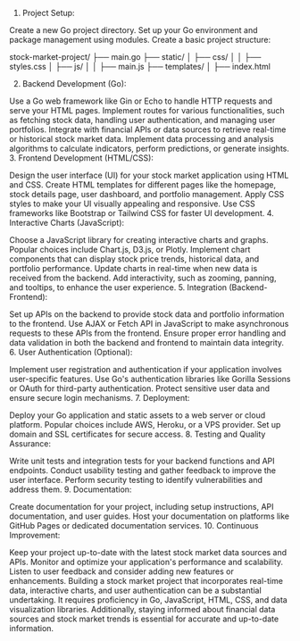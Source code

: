 1. Project Setup:

Create a new Go project directory.
Set up your Go environment and package management using modules.
Create a basic project structure:

stock-market-project/
    ├── main.go
    ├── static/
    │   ├── css/
    │   │   ├── styles.css
    │   ├── js/
    │   │   ├── main.js
    ├── templates/
    │   ├── index.html

2. Backend Development (Go):

Use a Go web framework like Gin or Echo to handle HTTP requests and serve your HTML pages.
Implement routes for various functionalities, such as fetching stock data, handling user authentication, and managing user portfolios.
Integrate with financial APIs or data sources to retrieve real-time or historical stock market data.
Implement data processing and analysis algorithms to calculate indicators, perform predictions, or generate insights.
3. Frontend Development (HTML/CSS):

Design the user interface (UI) for your stock market application using HTML and CSS.
Create HTML templates for different pages like the homepage, stock details page, user dashboard, and portfolio management.
Apply CSS styles to make your UI visually appealing and responsive.
Use CSS frameworks like Bootstrap or Tailwind CSS for faster UI development.
4. Interactive Charts (JavaScript):

Choose a JavaScript library for creating interactive charts and graphs. Popular choices include Chart.js, D3.js, or Plotly.
Implement chart components that can display stock price trends, historical data, and portfolio performance.
Update charts in real-time when new data is received from the backend.
Add interactivity, such as zooming, panning, and tooltips, to enhance the user experience.
5. Integration (Backend-Frontend):

Set up APIs on the backend to provide stock data and portfolio information to the frontend.
Use AJAX or Fetch API in JavaScript to make asynchronous requests to these APIs from the frontend.
Ensure proper error handling and data validation in both the backend and frontend to maintain data integrity.
6. User Authentication (Optional):

Implement user registration and authentication if your application involves user-specific features.
Use Go's authentication libraries like Gorilla Sessions or OAuth for third-party authentication.
Protect sensitive user data and ensure secure login mechanisms.
7. Deployment:

Deploy your Go application and static assets to a web server or cloud platform. Popular choices include AWS, Heroku, or a VPS provider.
Set up domain and SSL certificates for secure access.
8. Testing and Quality Assurance:

Write unit tests and integration tests for your backend functions and API endpoints.
Conduct usability testing and gather feedback to improve the user interface.
Perform security testing to identify vulnerabilities and address them.
9. Documentation:

Create documentation for your project, including setup instructions, API documentation, and user guides.
Host your documentation on platforms like GitHub Pages or dedicated documentation services.
10. Continuous Improvement:

Keep your project up-to-date with the latest stock market data sources and APIs.
Monitor and optimize your application's performance and scalability.
Listen to user feedback and consider adding new features or enhancements.
Building a stock market project that incorporates real-time data, interactive charts, and user authentication can be a substantial undertaking. It requires proficiency in Go, JavaScript, HTML, CSS, and data visualization libraries. Additionally, staying informed about financial data sources and stock market trends is essential for accurate and up-to-date information.
